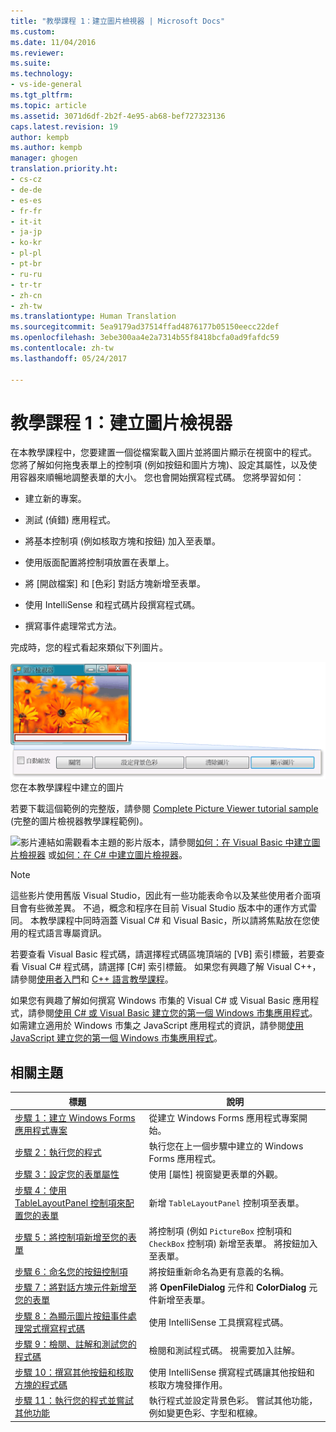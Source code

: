 ```yaml
---
title: "教學課程 1：建立圖片檢視器 | Microsoft Docs"
ms.custom: 
ms.date: 11/04/2016
ms.reviewer: 
ms.suite: 
ms.technology:
- vs-ide-general
ms.tgt_pltfrm: 
ms.topic: article
ms.assetid: 3071d6df-2b2f-4e95-ab68-bef727323136
caps.latest.revision: 19
author: kempb
ms.author: kempb
manager: ghogen
translation.priority.ht:
- cs-cz
- de-de
- es-es
- fr-fr
- it-it
- ja-jp
- ko-kr
- pl-pl
- pt-br
- ru-ru
- tr-tr
- zh-cn
- zh-tw
ms.translationtype: Human Translation
ms.sourcegitcommit: 5ea9179ad37514ffad4876177b05150eecc22def
ms.openlocfilehash: 3ebe300aa4e2a7314b55f8418bcfa0ad9fafdc59
ms.contentlocale: zh-tw
ms.lasthandoff: 05/24/2017

---
```

# <a name="tutorial-1-create-a-picture-viewer"></a>教學課程 1：建立圖片檢視器
在本教學課程中，您要建置一個從檔案載入圖片並將圖片顯示在視窗中的程式。 您將了解如何拖曳表單上的控制項 (例如按鈕和圖片方塊)、設定其屬性，以及使用容器來順暢地調整表單的大小。 您也會開始撰寫程式碼。 您將學習如何：  
  
-   建立新的專案。  
  
-   測試 (偵錯) 應用程式。  
  
-   將基本控制項 (例如核取方塊和按鈕) 加入至表單。  
  
-   使用版面配置將控制項放置在表單上。  
  
-   將 [開啟檔案] 和 [色彩] 對話方塊新增至表單。  
  
-   使用 IntelliSense 和程式碼片段撰寫程式碼。  
  
-   撰寫事件處理常式方法。  
  
 完成時，您的程式看起來類似下列圖片。  
  
 ![您在本教學課程中建立的圖片](../ide/media/express_pictureviewerdone.png "Express_PictureViewerDone")  
您在本教學課程中建立的圖片  
  
 若要下載這個範例的完整版，請參閱 [Complete Picture Viewer tutorial sample](http://code.msdn.microsoft.com/Complete-Picture-Viewer-7d91d3a8) (完整的圖片檢視器教學課程範例)。  
  
 ![影片連結](../data-tools/media/playvideo.gif "PlayVideo")如需觀看本主題的影片版本，請參閱[如何：在 Visual Basic 中建立圖片檢視器](http://go.microsoft.com/fwlink/?LinkId=205207) 或[如何：在 C# 中建立圖片檢視器](http://go.microsoft.com/fwlink/?LinkId=205198)。  
  
> [!NOTE]
>  這些影片使用舊版 Visual Studio，因此有一些功能表命令以及某些使用者介面項目會有些微差異。 不過，概念和程序在目前 Visual Studio 版本中的運作方式雷同。 本教學課程中同時涵蓋 Visual C# 和 Visual Basic，所以請將焦點放在您使用的程式語言專屬資訊。  
>   
>  若要查看 Visual Basic 程式碼，請選擇程式碼區塊頂端的 [VB] 索引標籤，若要查看 Visual C# 程式碼，請選擇 [C#] 索引標籤。 如果您有興趣了解 Visual C++，請參閱[使用者入門](../ide/getting-started-with-cpp-in-visual-studio.md)和 [C++ 語言教學課程](http://www.cplusplus.com/doc/tutorial/)。  
>   
>  如果您有興趣了解如何撰寫 Windows 市集的 Visual C# 或 Visual Basic 應用程式，請參閱[使用 C# 或 Visual Basic 建立您的第一個 Windows 市集應用程式](http://msdn.microsoft.com/library/windows/apps/hh974581.aspx)。 如需建立適用於 Windows 市集之 JavaScript 應用程式的資訊，請參閱[使用 JavaScript 建立您的第一個 Windows 市集應用程式](http://msdn.microsoft.com/library/windows/apps/br211385.aspx)。  
  
## <a name="related-topics"></a>相關主題  
  
|標題|說明|  
|-----------|-----------------|  
|[步驟 1：建立 Windows Forms 應用程式專案](../ide/step-1-create-a-windows-forms-application-project.md)|從建立 Windows Forms 應用程式專案開始。|  
|[步驟 2：執行您的程式](../ide/step-2-run-your-program.md)|執行您在上一個步驟中建立的 Windows Forms 應用程式。|  
|[步驟 3：設定您的表單屬性](../ide/step-3-set-your-form-properties.md)|使用 [屬性] 視窗變更表單的外觀。|  
|[步驟 4：使用 TableLayoutPanel 控制項來配置您的表單](../ide/step-4-lay-out-your-form-with-a-tablelayoutpanel-control.md)|新增 `TableLayoutPanel` 控制項至表單。|  
|[步驟 5：將控制項新增至您的表單](../ide/step-5-add-controls-to-your-form.md)|將控制項 (例如 `PictureBox` 控制項和 `CheckBox` 控制項) 新增至表單。 將按鈕加入至表單。|  
|[步驟 6：命名您的按鈕控制項](../ide/step-6-name-your-button-controls.md)|將按鈕重新命名為更有意義的名稱。|  
|[步驟 7：將對話方塊元件新增至您的表單](../ide/step-7-add-dialog-components-to-your-form.md)|將 **OpenFileDialog** 元件和 **ColorDialog** 元件新增至表單。|  
|[步驟 8：為顯示圖片按鈕事件處理常式撰寫程式碼](../ide/step-8-write-code-for-the-show-a-picture-button-event-handler.md)|使用 IntelliSense 工具撰寫程式碼。|  
|[步驟 9：檢閱、註解和測試您的程式碼](../ide/step-9-review-comment-and-test-your-code.md)|檢閱和測試程式碼。 視需要加入註解。|  
|[步驟 10：撰寫其他按鈕和核取方塊的程式碼](../ide/step-10-write-code-for-additional-buttons-and-a-check-box.md)|使用 IntelliSense 撰寫程式碼讓其他按鈕和核取方塊發揮作用。|  
|[步驟 11：執行您的程式並嘗試其他功能](../ide/step-11-run-your-program-and-try-other-features.md)|執行程式並設定背景色彩。 嘗試其他功能，例如變更色彩、字型和框線。|
